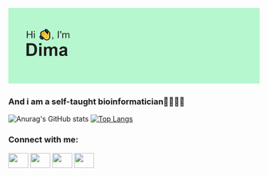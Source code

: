 [![MasterHead](https://github.com/gromdimon/gromdimon/blob/main/header.png)](https://github.com/gromdimon)
### And i am a self-taught bioinformatician🐱‍💻🧑‍🔬 

![Anurag's GitHub stats](https://github-readme-stats.vercel.app/api?username=gromdimon&hide=contribs,prs&show_icons=true&theme=gruvbox)         [![Top Langs](https://github-readme-stats.vercel.app/api/top-langs/?username=gromdimon&layout=compact)](https://github.com/anuraghazra/github-readme-stats)
<h3 align="left">Connect with me:</h3>
<p align="left">
<a href="your link" target="blank"><img align="center" src="https://cdn.jsdelivr.net/npm/simple-icons@3.0.1/icons/twitter.svg" alt="" height="30" width="40" /></a>
<a href="your link" target="blank"><img align="center" src="https://cdn.jsdelivr.net/npm/simple-icons@3.0.1/icons/linkedin.svg" alt="" height="30" width="40" /></a>
<a href="your link" target="blank"><img align="center" src="https://cdn.jsdelivr.net/npm/simple-icons@3.0.1/icons/instagram.svg" alt="" height="30" width="40" /></a>
<a href="your link" target="blank"><img align="center" src="https://cdn.jsdelivr.net/npm/simple-icons@3.0.1/icons/youtube.svg" alt="" height="30" width="40" /></a>
</p>
